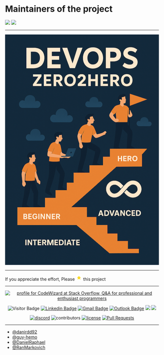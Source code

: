 # Maintainers of the project


  <img src="https://img.shields.io/github/forks/nirgeier/DevOps-Zero2Hero?style=social">
  <img src="https://img.shields.io/github/stars/nirgeier/DevOps-Zero2Hero?style=social">

---

![](resources/images/cover.png)

---

If you appreciate the effort, Please <img src="https://raw.githubusercontent.com/nirgeier/labs-assets/main/assets/images/star.png" height="20px"> this project

---
<div align="center">
    <a href="https://stackoverflow.com/users/1755598/codewizard"><img src="https://stackoverflow.com/users/flair/1755598.png" height="50" alt="profile for CodeWizard at Stack Overflow, Q&amp;A for professional and enthusiast programmers" title="profile for CodeWizard at Stack Overflow, Q&amp;A for professional and enthusiast programmers"></a>
  
  ![Visitor Badge](https://visitor-badge.laobi.icu/badge?page_id=nirgeier)
  [![Linkedin Badge](https://img.shields.io/badge/-nirgeier-blue?style=flat&logo=Linkedin&logoColor=white&link=https://www.linkedin.com/in/nirgeier/)](https://www.linkedin.com/in/nirgeier/) 
  [![Gmail Badge](https://img.shields.io/badge/-nirgeier@gmail.com-fcc624?style=flat&logo=Gmail&logoColor=red&link=mailto:nirgeier@gmail.com)](mailto:nirgeier@gmail.com) [![Outlook Badge](https://img.shields.io/badge/-nirg@codewizard.co.il-fcc624?style=flat&logo=microsoftoutlook&logoColor=blue&link=mailto:nirg@codewizard.co.il)](mailto:nirg@codewizard.co.il) 
  <img src="https://img.shields.io/github/followers/nirgeier?style=social">
  <img src="https://img.shields.io/github/stars/nirgeier?style=social">
  
  <a href="https://discord.gg/U6xW23Ss"><img src="https://img.shields.io/badge/discord-7289da.svg?style=plastic&logo=discord" alt="discord" style="height: 20px;"></a>
  <img src="https://img.shields.io/github/contributors-anon/nirgeier/DevOps-Zero2Hero?color=yellow&style=plastic" alt="contributors" style="height: 20px;"></a>
  <a href="https://opensource.org/licenses/Apache-2.0"><img src="https://img.shields.io/badge/apache%202.0-blue.svg?style=plastic&label=license" alt="license" style="height: 20px;"></a>
  <a href="https://github.com/nirgeier/DevOps-Zero2Hero/pulls"><img src="https://img.shields.io/github/issues-pr/nirgeier/DevOps-Zero2Hero?style=plastic&logo=pr" alt="Pull Requests" style="height: 20px;"></a> 

</div>

---
- [@danirdd92](https://github.com/danirdd92)
- [@guy-hemo](https://github.com/guy-hemo)
- [@DanielRaphael](https://github.com/daniael12)
- [@RanMarkovich](https://github.com/RanMarkovich)
